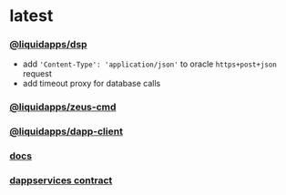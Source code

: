 latest
========

### [@liquidapps/dsp](https://www.npmjs.com/package/@liquidapps/dsp)
- add `'Content-Type': 'application/json'` to oracle `https+post+json` request
- add timeout proxy for database calls

### [@liquidapps/zeus-cmd](https://www.npmjs.com/package/@liquidapps/zeus-cmd)

### [@liquidapps/dapp-client](https://www.npmjs.com/package/@liquidapps/dapp-client)

### [docs](https://docs.liquidapps.io/en/stable/)

### [dappservices contract](http://bloks.io/account/dappservices)
